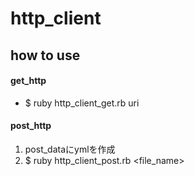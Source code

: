 # http_client

## how to use
#### get_http
- $ ruby http_client_get.rb uri
#### post_http
1. post_dataにymlを作成
2. $ ruby http_client_post.rb <file_name>

